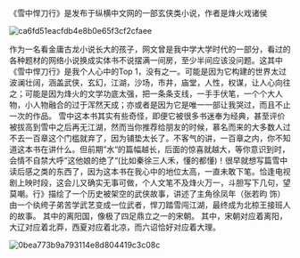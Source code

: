 《雪中悍刀行》是发布于纵横中文网的一部玄侠类小说，作者是烽火戏诸侯

![ca6fd51eacfdb4e8b0e65f3cf2cfaee](https://s1.vika.cn/space/2023/11/25/ed0d8254fd31425f91808451b3978396)

作为一名看金庸古龙小说长大的孩子，网文曾是我中学大学时代的一部分，看过的各种题材的网络小说换成实体书不说摆满一间房，至少半间应该没问题。这其中《雪中悍刀行》是我个人心中的Top 1，没有之一。可能是因为它构建的世界太过波澜壮阔，涵盖武侠，玄幻，江湖，沙场，市井，庙堂，人性，权谋，让人心向往之；可能是因为烽火的文学功底太强，把一条条支线，一手手伏笔，一个个大人物，小人物融合的过于浑然天成；亦或者是因为它是唯一一部让我哭过，而且不止一次的作品。
 雪中这本书其实有些奇怪，即便它被很多书迷奉为经典，甚至评价被拔高到雪中之后再无江湖，然而当你推荐给朋友的时候，慕名而来的大多数人过不去一百章这个门槛就弃了，因为铺垫太长了。不客气的讲，一百章之内，你不知道这本书在讲什么。但前期”水“的篇幅越长，后面的惊喜就越大，等你意识到时，会情不自禁大呼”这他娘的绝了“(比如秦徐三人禾，懂的都懂)！很早就想写篇雪中读后感之类的东西了，因为这本书在我心中的地位太高，一直未敢下笔。恰逢电视剧上映时段，这会儿又确实无事可做，个人文笔不及烽火万一，斗胆写下几句，望莫嘲。行》描绘了一个历史被架空的武侠故事，讲述了主角徐凤年（张若昀 饰）由一个纨绔子弟苦学武艺变成一位武者，悍刀踏雪闯江湖，最终成为北椋王接班人的故事。 其中的离阳国，像极了四足鼎立之一的宋朝。 其中，宋朝对应着离阳，大辽对应着北莽，西夏对应着北凉，而六诏恰好对应着大理。

![0bea773b9a793114e8d804419c3c08c](https://s1.vika.cn/space/2023/11/25/1ba4cda4fc03488e89211c3e1c3afb17)
